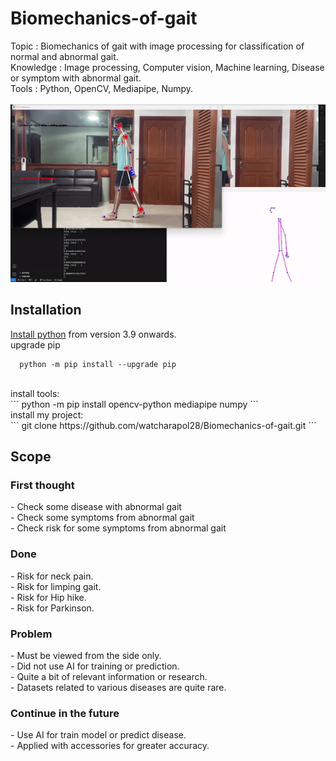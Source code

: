 # Biomechanics-of-gait
Topic : Biomechanics of gait with image processing for classification of normal and abnormal gait.</br>
Knowledge : Image processing, Computer vision, Machine learning, Disease or symptom with abnormal gait.</br>
Tools : Python, OpenCV, Mediapipe, Numpy.</br></br>
<img src = "Limping gait.gif" />

## Installation
<a href = "https://www.python.org/downloads/">Install python</a> <a>from version 3.9 onwards.</a>
</br>
<a> upgrade pip </a>
```
  python -m pip install --upgrade pip
```
</br>
install tools:
</br>
```
  python -m pip install opencv-python mediapipe numpy
```
</br>
install my project:</br>
```
  git clone https://github.com/watcharapol28/Biomechanics-of-gait.git
```
</br>

<h2>Scope</h2>
<h3>First thought</h3>
- Check some disease with abnormal gait</br>
- Check some symptoms from abnormal gait</br>
- Check risk for some symptoms from abnormal gait</br>
<h3>Done</h3>
- Risk for neck pain.</br>
- Risk for limping gait.</br>
- Risk for Hip hike.</br>
- Risk for Parkinson.</br>
<h3>Problem</h3>
- Must be viewed from the side only.</br>
- Did not use AI for training or prediction.</br>
- Quite a bit of relevant information or research.</br>
- Datasets related to various diseases are quite rare.</br>
<h3>Continue in the future</h3>
- Use AI for train model or predict disease.</br>
- Applied with accessories for greater accuracy.</br>

